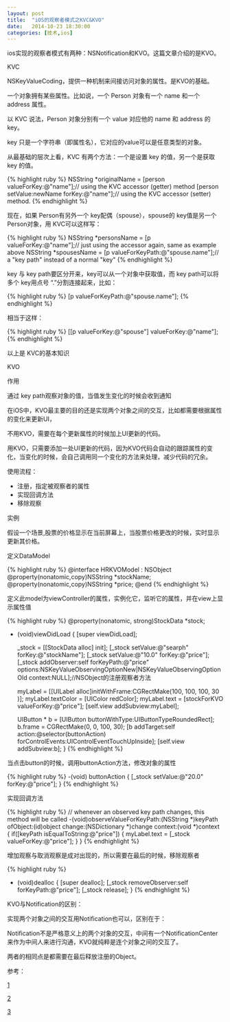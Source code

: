 ```yaml
---
layout: post
title:  "iOS的观察者模式之KVC&KVO"
date:   2014-10-23 18:30:00
categories: [技术,ios]
---
```


ios实现的观察者模式有两种：NSNotification和KVO。这篇文章介绍的是KVO。

KVC

NSKeyValueCoding，提供一种机制来间接访问对象的属性。是KVO的基础。

一个对象拥有某些属性。比如说，一个 Person 对象有一个 name 和一个 address 属性。

以 KVC 说法，Person 对象分别有一个 value 对应他的 name 和 address 的 key。 

key 只是一个字符串（即属性名），它对应的value可以是任意类型的对象。

从最基础的层次上看，KVC 有两个方法：一个是设置 key 的值，另一个是获取 key 的值。

{% highlight ruby %}
NSString *originalName = [person valueForKey:@"name"];// using the KVC accessor (getter) method 
[person setValue:newName forKey:@"name"];// using the KVC  accessor (setter) method. 
{% endhighlight %}

现在，如果 Person有另外一个 key配偶（spouse），spouse的 key值是另一个 Person对象，用 KVC可以这样写： 

{% highlight ruby %}
NSString *personsName = [p valueForKey:@"name"];// just using the accessor again, same as example above 
NSString *spousesName = [p valueForKeyPath:@"spouse.name"];// a "key path" instead of a normal "key" 
{% endhighlight %}

key 与 key path要区分开来，key可以从一个对象中获取值，而 key path可以将多个 key用点号 “.”分割连接起来，比如：

{% highlight ruby %}
[p valueForKeyPath:@"spouse.name"];
{% endhighlight %}

相当于这样： 

{% highlight ruby %}
[[p valueForKey:@"spouse"] valueForKey:@"name"];
{% endhighlight %}

以上是 KVC的基本知识

KVO

作用

通过 key path观察对象的值，当值发生变化的时候会收到通知

在iOS中，KVO最主要的目的还是实现两个对象之间的交互，比如都需要根据属性的变化来更新UI，

不用KVO，需要在每个更新属性的时候加上UI更新的代码。

用KVO，只需要添加一处UI更新的代码，因为KVO代码会自动的跟踪属性的变化，当变化的时候，会自己调用同一个变化的方法来处理，减少代码的冗余。


使用流程：
* 注册，指定被观察者的属性
* 实现回调方法
* 移除观察

实例 

假设一个场景,股票的价格显示在当前屏幕上，当股票价格更改的时候，实时显示更新其价格。 

定义DataModel

{% highlight ruby %}
@interface HRKVOModel : NSObject
@property(nonatomic,copy)NSString *stockName;
@property(nonatomic,copy)NSString *price;
@end
{% endhighlight %}

定义此model为viewController的属性，实例化它，监听它的属性，并在view上显示属性值

{% highlight ruby %}
@property(nonatomic, strong)StockData *stock;
- (void)viewDidLoad
{
    [super viewDidLoad];
    
    _stock = [[StockData alloc] init];
    [_stock setValue:@"searph" forKey:@"stockName"];
    [_stock setValue:@"10.0" forKey:@"price"];
    [_stock addObserver:self forKeyPath:@"price" options:NSKeyValueObservingOptionNew|NSKeyValueObservingOptionOld context:NULL];//NSObject的注册观察者方法
    
    myLabel = [[UILabel alloc]initWithFrame:CGRectMake(100, 100, 100, 30 )];
    myLabel.textColor = [UIColor redColor];
    myLabel.text = [stockForKVO valueForKey:@"price"];
    [self.view addSubview:myLabel];
    
    UIButton * b = [UIButton buttonWithType:UIButtonTypeRoundedRect];
    b.frame = CGRectMake(0, 0, 100, 30);
    [b addTarget:self action:@selector(buttonAction) forControlEvents:UIControlEventTouchUpInside];
    [self.view addSubview:b];
}
{% endhighlight %}

当点击button的时候，调用buttonAction方法，修改对象的属性

{% highlight ruby %}
-(void) buttonAction
{
    [_stock setValue:@"20.0" forKey:@"price"];
}
{% endhighlight %}

实现回调方法

{% highlight ruby %}
// whenever an observed key path changes, this method will be called 
-(void)observeValueForKeyPath:(NSString *)keyPath ofObject:(id)object change:(NSDictionary *)change context:(void *)context
{
    if([keyPath isEqualToString:@"price"])
    {
        myLabel.text = [_stock valueForKey:@"price"];
    }
}
{% endhighlight %}

增加观察与取消观察是成对出现的，所以需要在最后的时候，移除观察者 

{% highlight ruby %}
- (void)dealloc
{
    [super dealloc];
    [_stock removeObserver:self forKeyPath:@"price"];
    [_stock release];
}
{% endhighlight %}

KVO与Notification的区别：

实现两个对象之间的交互用Notification也可以，区别在于：

Notification不是严格意义上的两个对象的交互，中间有一个NotificationCenter来作为中间人来进行沟通，KVO就纯粹是连个对象之间的交互了。

两者的相同点是都需要在最后释放注册的Object。


参考：

[1][url01]

[2][url02]

[3][url03]

[url01]:    http://magicalboy.com/kvc_and_kvo/
[url02]:    http://blog.csdn.net/messageloop3/article/details/8634798
[url03]:    http://deeryrl.blog.163.com/blog/static/15254287420123235434553/
